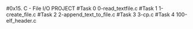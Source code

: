 #0x15. C - File I/O PROJECT
#Task 0 0-read_textfile.c
#Task 1 1-create_file.c
#Task 2 2-append_text_to_file.c
#Task 3 3-cp.c
#Task 4 100-elf_header.c

